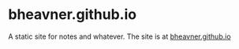 # bheavner.github.io
A static site for notes and whatever. The site is at [bheavner.github.io](https://bheavner.github.io)
